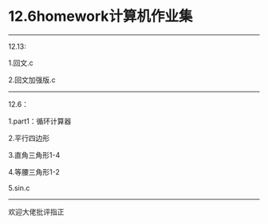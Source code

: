 # 12.6homework计算机作业集
**************************
12.13:

1.回文.c

2.回文加强版.c
**************************
12.6：

1.part1：循环计算器

2.平行四边形

3.直角三角形1-4

4.等腰三角形1-2

5.sin.c
***************************
欢迎大佬批评指正